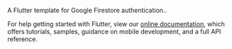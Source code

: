A Flutter template for Google Firestore authentication..

For help getting started with Flutter, view our
[online documentation](https://flutter.dev/docs), which offers tutorials,
samples, guidance on mobile development, and a full API reference.
